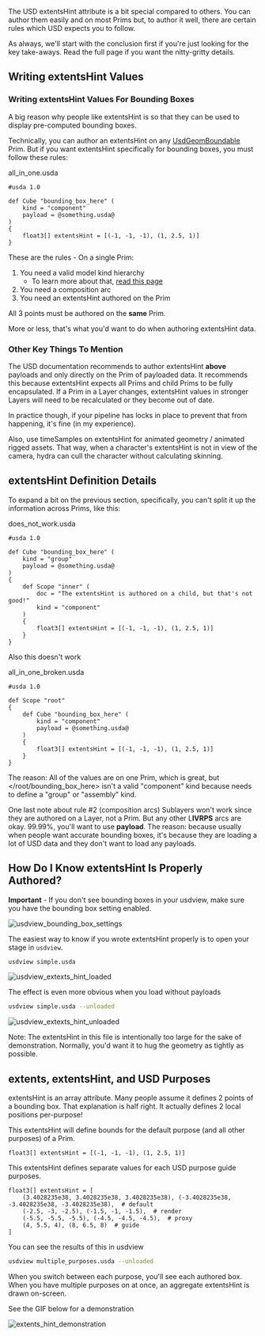 The USD extentsHint attribute is a bit special compared to others. You
can author them easily and on most Prims but, to author it well, there
are certain rules which USD expects you to follow.

As always, we'll start with the conclusion first if you're just looking
for the key take-aways. Read the full page if you want the nitty-gritty
details.


## Writing extentsHint Values
### Writing extentsHint Values For Bounding Boxes

A big reason why people like extentsHint is so that they can be used to
display pre-computed bounding boxes.

Technically, you can author an extentsHint on any
[UsdGeomBoundable](https://graphics.pixar.com/usd/docs/api/class_usd_geom_boundable.html)
Prim. But if you want extentsHint specifically for bounding boxes, you
must follow these rules:

all_in_one.usda
```usda
#usda 1.0

def Cube "bounding_box_here" (
    kind = "component"
    payload = @something.usda@
)
{
    float3[] extentsHint = [(-1, -1, -1), (1, 2.5, 1)]
}
```

These are the rules - On a single Prim:

1. You need a valid model kind hierarchy
    - To learn more about that, [read this page](../model_hierarchy_validity)
2. You need a composition arc
3. You need an extentsHint authored on the Prim

All 3 points must be authored on the **same** Prim. 

More or less, that's what you'd want to do when authoring extentsHint data.


### Other Key Things To Mention

The USD documentation recommends to author extentsHint **above**
payloads and only directly on the Prim of payloaded data. It recommends
this because extentsHint expects all Prims and child Prims to be fully
encapsulated. If a Prim in a Layer changes, extentsHint values in
stronger Layers will need to be recalculated or they become out of date.

In practice though, if your pipeline has locks in place to prevent that
from happening, it's fine (in my experience).

Also, use timeSamples on extentsHint for animated geometry / animated
rigged assets. That way, when a character's extentsHint is not in
view of the camera, hydra can cull the character without calculating
skinning.


## extentsHint Definition Details

To expand a bit on the previous section, specifically, you can't split
it up the information across Prims, like this:

does_not_work.usda
```usda
#usda 1.0

def Cube "bounding_box_here" (
    kind = "group"
    payload = @something.usda@
)
{
    def Scope "inner" (
        doc = "The extentsHint is authored on a child, but that's not good!"
        kind = "component"
    )
    {
        float3[] extentsHint = [(-1, -1, -1), (1, 2.5, 1)]
    }
}
```

Also this doesn't work


all_in_one_broken.usda
```usda
#usda 1.0

def Scope "root"
{
    def Cube "bounding_box_here" (
        kind = "component"
        payload = @something.usda@
    )
    {
        float3[] extentsHint = [(-1, -1, -1), (1, 2.5, 1)]
    }
}
```

The reason: All of the values are on one Prim, which is great, but
</root/bounding_box_here> isn't a valid "component" kind because </root>
needs to define a "group" or "assembly" kind.

One last note about rule #2 (composition arcs)
Sublayers won't work since they are authored on a Layer, not a Prim.
But any other L**IVRPS** arcs are okay. 99.99%, you'll want to use
**payload**. The reason: because usually when people want accurate
bounding boxes, it's because they are loading a lot of USD data and they
don't want to load any payloads.


## How Do I Know extentsHint Is Properly Authored?

**Important** - If you don't see bounding boxes in your usdview, make sure you
have the bounding box setting enabled.

![usdview_bounding_box_settings](https://user-images.githubusercontent.com/10103049/105656137-6a72ea80-5e76-11eb-8d6c-b22f9da85f43.png)

The easiest way to know if you wrote extentsHint properly is to open
your stage in `usdview`.

```sh
usdview simple.usda
```

![usdview_extexts_hint_loaded](https://user-images.githubusercontent.com/10103049/105655989-1962f680-5e76-11eb-91c9-2358be730bb2.png)

The effect is even more obvious when you load without payloads

```sh
usdview simple.usda --unloaded
```

![usdview_extexts_hint_unloaded](https://user-images.githubusercontent.com/10103049/105655966-0d773480-5e76-11eb-8abd-ab15fc691e69.png)

Note: The extentsHint in this file is intentionally too large for the
sake of demonstration. Normally, you'd want it to hug the geometry as
tightly as possible.


## extents, extentsHint, and USD Purposes

extentsHint is an array attribute. Many people assume it defines 2
points of a bounding box. That explanation is half right. It actually
defines 2 local positions per-purpose!

This extentsHint will define bounds for the default purpose (and all
other purposes) of a Prim.

```usda
float3[] extentsHint = [(-1, -1, -1), (1, 2.5, 1)]
```

This extentsHint defines separate values for each USD purpose
guide purposes.

```usda
float3[] extentsHint = [
    (3.4028235e38, 3.4028235e38, 3.4028235e38), (-3.4028235e38, -3.4028235e38, -3.4028235e38),  # default
    (-2.5, -3, -2.5), (-1.5, -1, -1.5),  # render
    (-5.5, -5.5, -5.5), (-4.5, -4.5, -4.5),  # proxy
    (4, 5.5, 4), (8, 6.5, 8)  # guide
]
```

You can see the results of this in usdview

```sh
usdview multiple_purposes.usda --unloaded
```

When you switch between each purpose, you'll see each authored box. When
you have multiple purposes on at once, an aggregate extentsHint is drawn
on-screen.

See the GIF below for a demonstration

![extents_hint_demonstration](https://user-images.githubusercontent.com/10103049/105666062-45d63d00-5e8d-11eb-8fd1-05d7f846ea56.gif)
